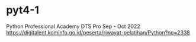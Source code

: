 # pyt4-1
Python Professional Academy DTS Pro Sep - Oct 2022
https://digitalent.kominfo.go.id/peserta/riwayat-pelatihan/Python?no=2338

